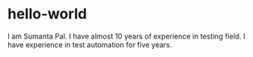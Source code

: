 # hello-world

I am Sumanta Pal.
I have almost 10 years of experience in testing field.
I have experience in test automation for five years.

